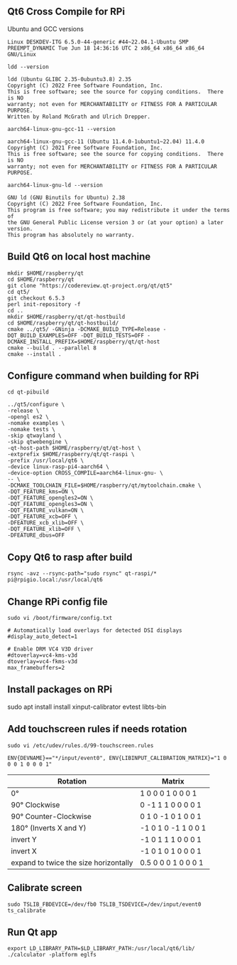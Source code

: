 ## Qt6 Cross Compile for RPi

Ubuntu and GCC versions

```
Linux DESKDEV-ITG 6.5.0-44-generic #44~22.04.1-Ubuntu SMP PREEMPT_DYNAMIC Tue Jun 18 14:36:16 UTC 2 x86_64 x86_64 x86_64 GNU/Linux
```

```
ldd --version

ldd (Ubuntu GLIBC 2.35-0ubuntu3.8) 2.35
Copyright (C) 2022 Free Software Foundation, Inc.
This is free software; see the source for copying conditions.  There is NO
warranty; not even for MERCHANTABILITY or FITNESS FOR A PARTICULAR PURPOSE.
Written by Roland McGrath and Ulrich Drepper.
```

```
aarch64-linux-gnu-gcc-11 --version

aarch64-linux-gnu-gcc-11 (Ubuntu 11.4.0-1ubuntu1~22.04) 11.4.0
Copyright (C) 2021 Free Software Foundation, Inc.
This is free software; see the source for copying conditions.  There is NO
warranty; not even for MERCHANTABILITY or FITNESS FOR A PARTICULAR PURPOSE.
```

```
aarch64-linux-gnu-ld --version

GNU ld (GNU Binutils for Ubuntu) 2.38
Copyright (C) 2022 Free Software Foundation, Inc.
This program is free software; you may redistribute it under the terms of
the GNU General Public License version 3 or (at your option) a later version.
This program has absolutely no warranty.
```

## Build Qt6 on local host machine

```
mkdir $HOME/raspberry/qt
cd $HOME/raspberry/qt
git clone "https://codereview.qt-project.org/qt/qt5"
cd qt5/
git checkout 6.5.3
perl init-repository -f
cd ..
mkdir $HOME/raspberry/qt/qt-hostbuild
cd $HOME/raspberry/qt/qt-hostbuild/
cmake ../qt5/ -GNinja -DCMAKE_BUILD_TYPE=Release -DQT_BUILD_EXAMPLES=OFF -DQT_BUILD_TESTS=OFF -DCMAKE_INSTALL_PREFIX=$HOME/raspberry/qt/qt-host
cmake --build . --parallel 8
cmake --install .
```
## Configure command when building for RPi

```
cd qt-pibuild

../qt5/configure \
-release \
-opengl es2 \
-nomake examples \
-nomake tests \
-skip qtwayland \
-skip qtwebengine \
-qt-host-path $HOME/raspberry/qt/qt-host \
-extprefix $HOME/raspberry/qt/qt-raspi \
-prefix /usr/local/qt6 \
-device linux-rasp-pi4-aarch64 \
-device-option CROSS_COMPILE=aarch64-linux-gnu- \
-- \
-DCMAKE_TOOLCHAIN_FILE=$HOME/raspberry/qt/mytoolchain.cmake \
-DQT_FEATURE_kms=ON \
-DQT_FEATURE_opengles2=ON \
-DQT_FEATURE_opengles3=ON \
-DQT_FEATURE_vulkan=ON \
-DQT_FEATURE_xcb=OFF \
-DFEATURE_xcb_xlib=OFF \
-DQT_FEATURE_xlib=OFF \
-DFEATURE_dbus=OFF
```

## Copy Qt6 to rasp after build

```
rsync -avz --rsync-path="sudo rsync" qt-raspi/* pi@rpigio.local:/usr/local/qt6
```

## Change RPi config file

```
sudo vi /boot/firmware/config.txt
```
```
# Automatically load overlays for detected DSI displays
#display_auto_detect=1

# Enable DRM VC4 V3D driver
#dtoverlay=vc4-kms-v3d
dtoverlay=vc4-fkms-v3d
max_framebuffers=2
```

## Install packages on RPi
sudo apt install install xinput-calibrator evtest libts-bin

## Add touchscreen rules if needs rotation

```
sudo vi /etc/udev/rules.d/99-touchscreen.rules

ENV{DEVNAME}=="*/input/event0", ENV{LIBINPUT_CALIBRATION_MATRIX}="1 0 0 0 1 0 0 0 1"
```
|           Rotation        |                  Matrix        |
|---------------------------|--------------------------------|
|0°	                                   | 1 0 0 0 1 0 0 0 1   |
|90° Clockwise	                       |  0 -1 1 1 0 0 0 0 1 |
|90° Counter-Clockwise                 |  0 1 0 -1 0 1 0 0 1 |
|180° (Inverts X and Y)                | -1 0 1 0 -1 1 0 0 1 |
|invert Y                              | -1 0 1 1 1 0 0 0 1  |
|invert X                              | -1 0 1 0 1 0 0 0 1  |
|expand to twice the size horizontally | 0.5 0 0 0 1 0 0 0 1 |

## Calibrate screen

```
sudo TSLIB_FBDEVICE=/dev/fb0 TSLIB_TSDEVICE=/dev/input/event0 ts_calibrate
```

## Run Qt app

```
export LD_LIBRARY_PATH=$LD_LIBRARY_PATH:/usr/local/qt6/lib/
./calculator -platform eglfs
```